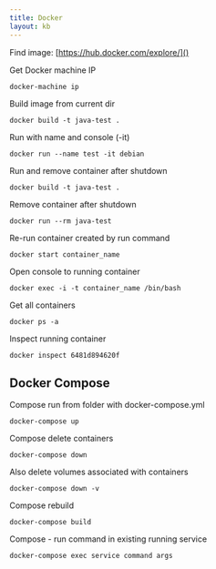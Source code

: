 ```yaml
---
title: Docker
layout: kb
---
```


Find image: [https://hub.docker.com/explore/]()

Get Docker machine IP

	docker-machine ip

Build image from current dir

	docker build -t java-test .

Run with name and console (-it)

	docker run --name test -it debian

Run and remove container after shutdown

	docker build -t java-test .

Remove container after shutdown

	docker run --rm java-test

Re-run container created by run command

	docker start container_name

Open console to running container

	docker exec -i -t container_name /bin/bash

Get all containers

	docker ps -a

Inspect running container

	docker inspect 6481d894620f

Docker Compose
--------------

Compose run from folder with docker-compose.yml

	docker-compose up

Compose delete containers

	docker-compose down

Also delete volumes associated with containers

	docker-compose down -v

Compose rebuild

	docker-compose build

Compose - run command in existing running service

	docker-compose exec service command args
